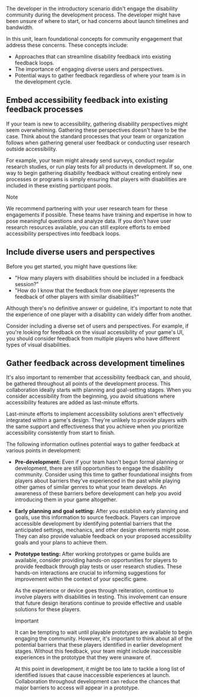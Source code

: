 The developer in the introductory scenario didn't engage the disability community during the development process. The developer might have been unsure of where to start, or had concerns about launch timelines and bandwidth. 

In this unit, learn foundational concepts for community engagement that address these concerns. These concepts include:

- Approaches that can streamline disability feedback into existing feedback loops.
- The importance of engaging diverse users and perspectives.
- Potential ways to gather feedback regardless of where your team is in the development cycle.

## Embed accessibility feedback into existing feedback processes

If your team is new to accessibility, gathering disability perspectives might seem overwhelming. Gathering these perspectives doesn't have to be the case. Think about the standard processes that your team or organization follows when gathering general user feedback or conducting user research outside  accessibility.

For example, your team might already send surveys, conduct regular research studies, or run play tests for all products in development. If so, one way to begin gathering disability feedback without creating entirely new processes or programs is simply ensuring that players with disabilities are included in these existing participant pools.

>[!Note]
> We recommend partnering with your user research team for these engagements if possible. These teams have training and expertise in how to pose meaningful questions and analyze data. If you don't have user research resources available, you can still explore efforts to embed accessibility perspectives into feedback loops.

## Include diverse users and perspectives

Before you get started, you might have questions like:

- "How many players with disabilities should be included in a feedback session?"
- "How do I know that the feedback from one player represents the feedback of other players with similar disabilities?" 

Although there's no definitive answer or guideline, it's important to note that the experience of one player with a disability can widely differ from another.

Consider including a diverse set of users and perspectives. For example, if you're looking for feedback on the visual accessibility of your game's UI, you should consider feedback from multiple players who have different types of visual disabilities.

## Gather feedback across development timelines

It's also important to remember that accessibility feedback can, and should, be gathered throughout all points of the development process. This collaboration ideally starts with planning and goal-setting stages. When you consider accessibility from the beginning, you avoid situations where accessibility features are added as last-minute efforts.

Last-minute efforts to implement accessibility solutions aren't effectively integrated within a game's design. They're unlikely to provide players with the same support and effectiveness that you achieve when you prioritize accessibility consistently from start to finish.

The following information outlines potential ways to gather feedback at various points in development:

- **Pre-development:** Even if your team hasn't begun formal planning or development, there are still opportunities to engage the disability community. Consider using this time to gather foundational insights from players about barriers they've experienced in the past while playing other games of similar genres to what your team develops. An awareness of these barriers before development can help you avoid introducing them in your game altogether.

- **Early planning and goal setting:** After you establish early planning and goals, use this information to source feedback. Players can improve accessible development by identifying potential barriers that the anticipated settings, mechanics, and other design elements might pose. They can also provide valuable feedback on your proposed accessibility goals and your plans to achieve them.

- **Prototype testing:** After working prototypes or game builds are available, consider providing hands-on opportunities for players to provide feedback through play tests or user research studies. These hands-on interactions are crucial to informing suggestions for improvement within the context of your specific game.

    As the experience or device goes through reiteration, continue to involve players with disabilities in testing. This involvement can ensure that future design iterations continue to provide effective and usable solutions for these players.

    > [!IMPORTANT]
    > It can be tempting to wait until playable prototypes are available to begin engaging the community. However, it's important to think about all of the potential barriers that these players identified in earlier development stages. Without this feedback, your team might include inaccessible experiences in the prototype that they were unaware of.
    >
    > At this point in development, it might be too late to tackle a long list of identified issues that cause inaccessible experiences at launch. Collaboration throughout development can reduce the chances that major barriers to access will appear in a prototype.